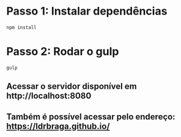 # Passo 1: Instalar dependências

```
npm install 
```

# Passo 2: Rodar o gulp

```
gulp 
```

## Acessar o servidor disponível em http://localhost:8080 

## Também é possível acessar pelo endereço: https://ldrbraga.github.io/

